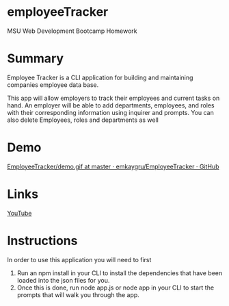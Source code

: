 # employeeTracker
MSU Web Development Bootcamp Homework

# Summary 
Employee Tracker is a CLI application for building and maintaining companies employee data base. 

This app will allow employers to track their employees and current tasks on hand.
An employer will be able to add departments, employees, and roles with their corresponding information using inquirer and prompts. You can also delete Employees, roles and departments as well


# Demo
[EmployeeTracker/demo.gif at master · emkaygru/EmployeeTracker · GitHub](https://github.com/emkaygru/EmployeeTracker/blob/master/Assets/demo.gif)
# Links
[YouTube](https://youtu.be/7cA52kfYAt8)


# Instructions 
In order to use this application you will need to first
1.  Run an npm install in your CLI to install the dependencies that have been loaded into the json files for you. 
2. Once this is done, run node app.js or node app in your CLI to start the prompts that will walk you through the app. 


